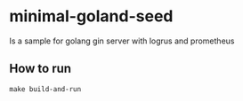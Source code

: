 # minimal-goland-seed
Is a sample for golang gin server with logrus and prometheus


## How to run
```make build-and-run```

